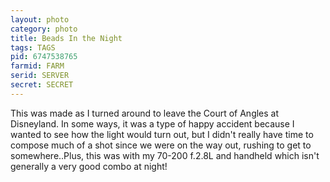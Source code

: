 ```yaml
---
layout: photo
category: photo
title: Beads In the Night
tags: TAGS
pid: 6747538765
farmid: FARM
serid: SERVER
secret: SECRET
---
```


This was made as I turned around to leave the Court of Angles at Disneyland. In some ways, it was a type of happy accident because I wanted to see how the light would turn out, but I didn't really have time to compose much of a shot since we were on the way out, rushing to get to somewhere..Plus, this was with my 70-200 f.2.8L and handheld which isn't generally a very good combo at night!
